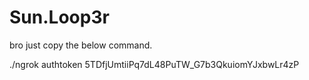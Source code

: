 # Sun.Loop3r
 bro just copy the below command.
 
 ./ngrok authtoken 5TDfjUmtiiPq7dL48PuTW_G7b3QkuiomYJxbwLr4zP
 
 
 
